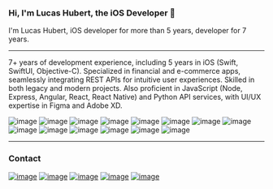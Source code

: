 
### Hi, I'm Lucas Hubert, the iOS Developer  🤙
I'm Lucas Hubert, iOS developer for more than 5 years, developer for 7 years.

---
7+ years of development experience, including 5 years in iOS (Swift, SwiftUI, Objective-C). Specialized in financial and e-commerce apps, seamlessly integrating REST APIs for intuitive user experiences. Skilled in both legacy and modern projects. Also proficient in JavaScript (Node, Express, Angular, React, React Native) and Python API services, with UI/UX expertise in Figma and Adobe XD.

![image](https://img.shields.io/badge/Swift-FA7343?style=for-the-badge&logo=swift&logoColor=white)
![image](https://img.shields.io/badge/iOS-000000?style=for-the-badge&logo=ios&logoColor=white)
![image](https://img.shields.io/badge/Xcode-007ACC?style=for-the-badge&logo=Xcode&logoColor=white)
![image](https://img.shields.io/badge/Flutter-02569B?style=for-the-badge&logo=flutter&logoColor=white)
![image](https://img.shields.io/badge/Dart-0175C2?style=for-the-badge&logo=dart&logoColor=white)
![image](https://img.shields.io/badge/GIT-E44C30?style=for-the-badge&logo=git&logoColor=white)
![image](https://img.shields.io/badge/cocoapods-FA2A02?style=for-the-badge&logo=cocoapods&logoColor=white)
![image](https://img.shields.io/badge/firebase-ffca28?style=for-the-badge&logo=firebase&logoColor=black)
![image](https://img.shields.io/badge/JWT-000000?style=for-the-badge&logo=JSON%20web%20tokens&logoColor=white)
![image](https://img.shields.io/badge/Insomnia-5849be?style=for-the-badge&logo=Insomnia&logoColor=white)
![image](https://img.shields.io/badge/Postman-FF6C37?style=for-the-badge&logo=Postman&logoColor=white)
![image](https://img.shields.io/badge/Figma-F24E1E?style=for-the-badge&logo=figma&logoColor=white)
![image](https://img.shields.io/badge/Miro-F7C922?style=for-the-badge&logo=Miro&logoColor=050036)
![image](https://img.shields.io/badge/Jira-0052CC?style=for-the-badge&logo=Jira&logoColor=white)

---
### Contact

[![image](https://img.shields.io/badge/WhatsApp-25D366?style=for-the-badge&logo=whatsapp&logoColor=white)](https://wa.me/+5547991500721) [![image](https://img.shields.io/badge/Gmail-D14836?style=for-the-badge&logo=gmail&logoColor=white)](mailto:lucasjubert@gmail.com) [![image](https://img.shields.io/badge/website-000000?style=for-the-badge&logo=About.me&logoColor=white)](https://lukshubert.app) [![image](https://img.shields.io/badge/Instagram-E4405F?style=for-the-badge&logo=instagram&logoColor=white)]([https://instagram.com/luks](https://www.instagram.com/lukshubert.app)) [![image](https://img.shields.io/badge/LinkedIn-0077B5?style=for-the-badge&logo=linkedin&logoColor=white)](https://linkedin.com/in/lucashubert)

